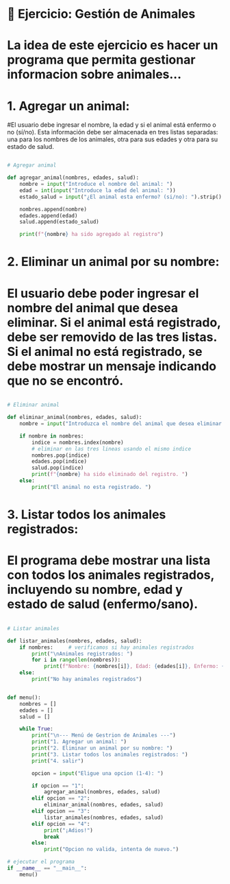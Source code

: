 # 🐾 Ejercicio: Gestión de Animales
# La idea de este ejercicio es hacer un programa que permita gestionar informacion sobre animales...

# 1. Agregar un animal:
#El usuario debe ingresar el nombre, la edad y si el animal está enfermo o no (sí/no). Esta información debe ser almacenada en tres listas separadas: una para los nombres de los animales, otra para sus edades y otra para su estado de salud.

```python

# Agregar animal 

def agregar_animal(nombres, edades, salud):
    nombre = input("Introduce el nombre del animal: ")
    edad = int(input("Introduce la edad del animal: "))
    estado_salud = input("¿El animal esta enfermo? (si/no): ").strip().lower()

    nombres.append(nombre)
    edades.append(edad)
    salud.append(estado_salud)

    print(f"{nombre} ha sido agregado al registro")

```

# 2. Eliminar un animal por su nombre:
# El usuario debe poder ingresar el nombre del animal que desea eliminar. Si el animal está registrado, debe ser removido de las tres listas. Si el animal no está registrado, se debe mostrar un mensaje indicando que no se encontró.
```python

# Eliminar animal

def eliminar_animal(nombres, edades, salud):
    nombre = input("Introduzca el nombre del animal que desea eliminar: ")

    if nombre in nombres: 
        indice = nombres.index(nombre)
        # eliminar en las tres lineas usando el mismo indice 
        nombres.pop(indice)
        edades.pop(indice)
        salud.pop(indice)
        print(f"{nombre} ha sido eliminado del registro. ")
    else: 
        print("El animal no esta registrado. ")

```
        
# 3. Listar todos los animales registrados:
# El programa debe mostrar una lista con todos los animales registrados, incluyendo su nombre, edad y estado de salud (enfermo/sano).

```python

# Listar animales 

def listar_animales(nombres, edades, salud):
    if nombres:     # verificamos si hay animales registrados
        print("\nAnimales registrados: ")
        for i in range(len(nombres)): 
            print(f"Nombre: {nombres[i]}, Edad: {edades[i]}, Enfermo: {salud[i]}")
    else:
        print("No hay animales registrados")


def menu():
    nombres = []
    edades = []
    salud = []

    while True:
        print("\n--- Menú de Gestrion de Animales ---")
        print("1. Agregar un animal: ")
        print("2. Eliminar un animal por su nombre: ")
        print("3. Listar todos los animales registrados: ")
        print("4. salir")

        opcion = input("Eligue una opcion (1-4): ")

        if opcion == "1":
            agregar_animal(nombres, edades, salud)
        elif opcion == "2":
            eliminar_animal(nombres, edades, salud)
        elif opcion == "3":
            listar_animales(nombres, edades, salud)
        elif opcion == "4":
            print("¡Adios!")
            break
        else: 
            print("Opcion no valida, intenta de nuevo.")

# ejecutar el programa 
if __name__ == "__main__":
    menu()
```
